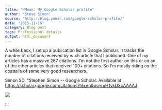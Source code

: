 ```yaml
---
title: "PMean: My Google Scholar profile"
author: "Steve Simon"
source: "http://blog.pmean.com/google-scholar-profile/"
date: "2015-11-16"
category: Blog post
tags: Professional details
output: html_document
---
```


A while back, I set up a publication list in Google Scholar. It tracks
the number of citations received by each article that I published. One
of my articles has a massive 287 citations. I'm not the first author on
this or on an of the other articles that received 100+ citations. So I'm
mostly riding on the coattails of some very good
researchers.

<!---More--->

Simon SD. "Stephen Simon -- Google Scholar. Available at
<https://scholar.google.com/citations?hl=en&user=H1vkU3cAAAAJ>.

![](../../images/google-scholar-profile01.png)


:::

